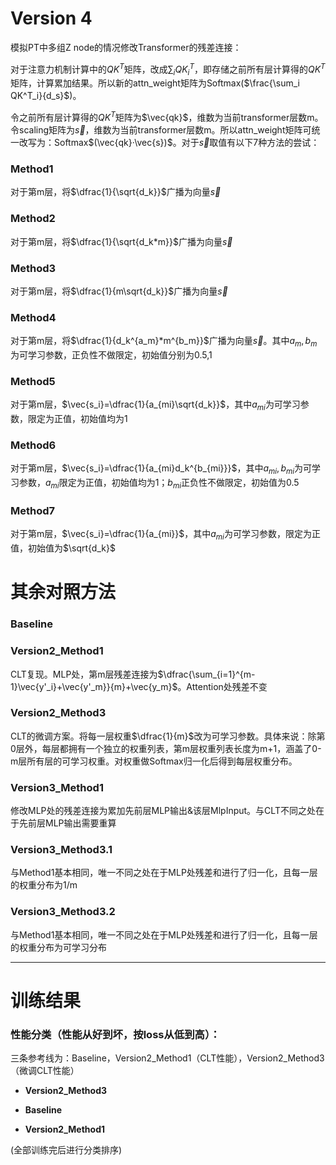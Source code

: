 # Version 4

模拟PT中多组Z node的情况修改Transformer的残差连接：

对于注意力机制计算中的$QK^T$矩阵，改成$\sum_i QK^T_i$，即存储之前所有层计算得的$QK^T$矩阵，计算累加结果。所以新的attn_weight矩阵为Softmax($\frac{\sum_i QK^T_i}{d_s}$)。

令之前所有层计算得的$QK^T$矩阵为$\vec{qk}$，维数为当前transformer层数m。令scaling矩阵为$\vec{s}$，维数为当前transformer层数m。所以attn_weight矩阵可统一改写为：Softmax$(\vec{qk}·\vec{s})$。对于$\vec{s}$取值有以下7种方法的尝试：

### Method1
对于第m层，将$\dfrac{1}{\sqrt{d_k}}$广播为向量$\vec{s}$

### Method2
对于第m层，将$\dfrac{1}{\sqrt{d_k*m}}$广播为向量$\vec{s}$

### Method3
对于第m层，将$\dfrac{1}{m\sqrt{d_k}}$广播为向量$\vec{s}$

### Method4
对于第m层，将$\dfrac{1}{d_k^{a_m}*m^{b_m}}$广播为向量$\vec{s}$。其中$a_m,b_m$为可学习参数，正负性不做限定，初始值分别为0.5,1

### Method5
对于第m层，$\vec{s_i}=\dfrac{1}{a_{mi}\sqrt{d_k}}$，其中$a_{mi}$为可学习参数，限定为正值，初始值均为1

### Method6
对于第m层，$\vec{s_i}=\dfrac{1}{a_{mi}d_k^{b_{mi}}}$，其中$a_{mi},b_{mi}$为可学习参数，$a_{mi}$限定为正值，初始值均为1；$b_{mi}$正负性不做限定，初始值为0.5

### Method7
对于第m层，$\vec{s_i}=\dfrac{1}{a_{mi}}$，其中$a_{mi}$为可学习参数，限定为正值，初始值为$\sqrt{d_k}$

# 其余对照方法

### Baseline

### Version2_Method1
CLT复现。MLP处，第m层残差连接为$\dfrac{\sum_{i=1}^{m-1}\vec{y'_i}+\vec{y'_m}}{m}+\vec{y_m}$。Attention处残差不变

### Version2_Method3
CLT的微调方案。将每一层权重$\dfrac{1}{m}$改为可学习参数。具体来说：除第0层外，每层都拥有一个独立的权重列表，第m层权重列表长度为m+1，涵盖了0-m层所有层的可学习权重。对权重做Softmax归一化后得到每层权重分布。

### Version3_Method1
修改MLP处的残差连接为累加先前层MLP输出&该层MlpInput。与CLT不同之处在于先前层MLP输出需要重算

### Version3_Method3.1
与Method1基本相同，唯一不同之处在于MLP处残差和进行了归一化，且每一层的权重分布为1/m

### Version3_Method3.2
与Method1基本相同，唯一不同之处在于MLP处残差和进行了归一化，且每一层的权重分布为可学习分布

---


# 训练结果

### 性能分类（性能从好到坏，按loss从低到高）：
三条参考线为：Baseline，Version2_Method1（CLT性能），Version2_Method3（微调CLT性能）

* __Version2_Method3__

* __Baseline__

* __Version2_Method1__

(全部训练完后进行分类排序)


